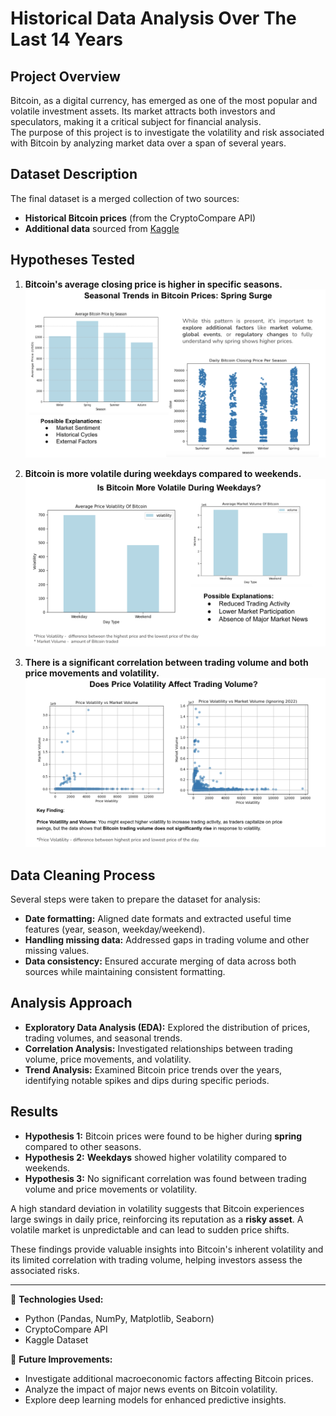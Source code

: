 # Historical Data Analysis Over The Last 14 Years  

## Project Overview  
Bitcoin, as a digital currency, has emerged as one of the most popular and volatile investment assets. Its market attracts both investors and speculators, making it a critical subject for financial analysis.  
The purpose of this project is to investigate the volatility and risk associated with Bitcoin by analyzing market data over a span of several years.  

## Dataset Description  
The final dataset is a merged collection of two sources:  
- **Historical Bitcoin prices** (from the CryptoCompare API)  
- **Additional data** sourced from [Kaggle](https://www.kaggle.com/datasets/shiivvvaam/bitcoin-historical-data)  

## Hypotheses Tested  

1. **Bitcoin's average closing price is higher in specific seasons.**  
   ![Bitcoin Seasonal Prices](<Screenshot 2025-02-11 at 14.31.57.png>)  

2. **Bitcoin is more volatile during weekdays compared to weekends.**  
   ![Bitcoin Weekday Volatility](<Screenshot 2025-02-11 at 14.32.48.png>)  

3. **There is a significant correlation between trading volume and both price movements and volatility.**  
   ![Trading Volume vs. Volatility](<Screenshot 2025-02-11 at 14.33.24-1.png>)  

## Data Cleaning Process  
Several steps were taken to prepare the dataset for analysis:  
- **Date formatting:** Aligned date formats and extracted useful time features (year, season, weekday/weekend).  
- **Handling missing data:** Addressed gaps in trading volume and other missing values.  
- **Data consistency:** Ensured accurate merging of data across both sources while maintaining consistent formatting.  

## Analysis Approach  
- **Exploratory Data Analysis (EDA):** Explored the distribution of prices, trading volumes, and seasonal trends.  
- **Correlation Analysis:** Investigated relationships between trading volume, price movements, and volatility.  
- **Trend Analysis:** Examined Bitcoin price trends over the years, identifying notable spikes and dips during specific periods.  

## Results  

- **Hypothesis 1:** Bitcoin prices were found to be higher during **spring** compared to other seasons.  
- **Hypothesis 2:** **Weekdays** showed higher volatility compared to weekends.  
- **Hypothesis 3:** No significant correlation was found between trading volume and price movements or volatility.  

A high standard deviation in volatility suggests that Bitcoin experiences large swings in daily price, reinforcing its reputation as a **risky asset**. A volatile market is unpredictable and can lead to sudden price shifts.  

These findings provide valuable insights into Bitcoin's inherent volatility and its limited correlation with trading volume, helping investors assess the associated risks.  

---

📌 **Technologies Used:**  
- Python (Pandas, NumPy, Matplotlib, Seaborn)  
- CryptoCompare API  
- Kaggle Dataset  

🚀 **Future Improvements:**  
- Investigate additional macroeconomic factors affecting Bitcoin prices.  
- Analyze the impact of major news events on Bitcoin volatility.  
- Explore deep learning models for enhanced predictive insights.  
